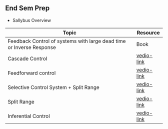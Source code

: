 ## End Sem Prep
- Sallybus Overview

| Topic | Resource |
|-------|----------|
|Feedback Control of systems with large dead time or Inverse Response|Book|
|Cascade Control | [vedio-link](https://unacademy.com/lesson/l94-cascade-control-system/F44VMC6R) |
|Feedforward control| [vedio-link](https://unacademy.com/lesson/l97-feedforward-control-system/FYKBTBMA) | 
|Selective Control System + Split Range | [vedio-link](https://www.youtube.com/watch?v=vG3mT1sEfO0)|
|Split Range|[vedio-link](https://www.youtube.com/watch?v=ClU3sGkqsP8)|
|Inferential Control | [vedio-link](https://www.youtube.com/watch?v=88G1ZJh5P7o)|
